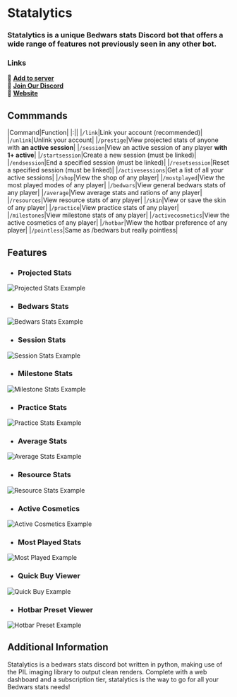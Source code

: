 # Statalytics

### Statalytics is a unique Bedwars stats Discord bot that offers a wide range of features not previously seen in any other bot.

### Links
🔗 [**Add to server**](https://discord.com/api/oauth2/authorize?client_id=903765373181112360&permissions=414464724033&scope=bot)\
🔗 [**Join Our Discord**](https://discord.gg/rHmHZ9vvwE)\
🔗 [**Website**](https://www.statalytics.net)

## Commmands
|Command|Function|
|:||
|`/link`|Link your account (recommended)|
|`/unlink`|Unlink your account|
|`/prestige`|View projected stats of anyone with **an active session**|
|`/session`|View an active session of any player **with 1+ active**|
|`/startsession`|Create a new session (must be linked)|
|`/endsession`|End a specified session (must be linked)|
|`/resetsession`|Reset a specified session (must be linked)|
|`/activesessions`|Get a list of all your active sessions|
|`/shop`|View the shop of any player|
|`/mostplayed`|View the most played modes of any player|
|`/bedwars`|View general bedwars stats of any player|
|`/average`|View average stats and rations of any player|
|`/resources`|View resource stats of any player|
|`/skin`|View or save the skin of any player|
|`/practice`|View practice stats of any player|
|`/milestones`|View milestone stats of any player|
|`/activecosmetics`|View the active cosmetics of any player|
|`/hotbar`|Wiew the hotbar preference of any player|
|`/pointless`|Same as /bedwars but really pointless|

## Features
* ### Projected Stats
![Projected Stats Example](https://media.discordapp.net/attachments/1027817138095915068/1083554132591399022/projected.png?width=400&height=293 "Projected Stats Example")

* ### Bedwars Stats
![Bedwars Stats Example](https://media.discordapp.net/attachments/1027817138095915068/1083554133115674684/bedwars.png?width=400&height=293 "Bedwars Stats Example")

* ### Session Stats
![Session Stats Example](https://media.discordapp.net/attachments/1027817138095915068/1083554155521658880/session.png?width=400&height=293 "Session Stats Example")

* ### Milestone Stats
![Milestone Stats Example](https://media.discordapp.net/attachments/1027817138095915068/1083554131316318229/milestones.png?width=400&height=293 "Milestone Stats Example")

* ### Practice Stats
![Practice Stats Example](https://media.discordapp.net/attachments/1027817138095915068/1083554132167770193/practice.png?width=400&height=293 "Practice Stats Example")

* ### Average Stats
![Average Stats Example](https://media.discordapp.net/attachments/1027817138095915068/1083554154791833610/ratios.png?width=400&height=293 "Average Stats Example")

* ### Resource Stats
![Resource Stats Example](https://media.discordapp.net/attachments/1027817138095915068/1083554155177705472/resources.png?width=400&height=293 "Resource Stats Example")

* ### Active Cosmetics
![Active Cosmetics Example](https://media.discordapp.net/attachments/1027817138095915068/1083554132817887262/activecosmetics.png?width=400&height=293 "Active Cosmetics Example")

* ### Most Played Stats
![Most Played Example](https://media.discordapp.net/attachments/1027817138095915068/1083554131735760986/mostplayed.png?width=400&height=263 "Most Played Example")

* ### Quick Buy Viewer
![Quick Buy Example](https://media.discordapp.net/attachments/1027817138095915068/1083554155790078042/shop.png?width=400&height=217 "Quick Buy Example")

* ### Hotbar Preset Viewer
![Hotbar Preset Example](https://media.discordapp.net/attachments/1027817138095915068/1083554131089834024/hotbar.png?width=400&height=247 "Hotbar Preset Example")

## Additional Information
Statalytics is a bedwars stats discord bot written in python, making use of the PIL imaging library to output clean renders. Complete with a web dashboard and a subscription tier, statalytics is the way to go for all your Bedwars stats needs!